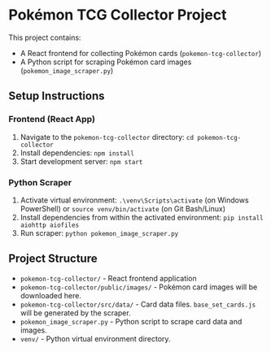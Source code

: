 # Pokémon TCG Collector Project

This project contains:

- A React frontend for collecting Pokémon cards (`pokemon-tcg-collector`)
- A Python script for scraping Pokémon card images (`pokemon_image_scraper.py`)

## Setup Instructions

### Frontend (React App)

1. Navigate to the `pokemon-tcg-collector` directory: `cd pokemon-tcg-collector`
2. Install dependencies: `npm install`
3. Start development server: `npm start`

### Python Scraper

1. Activate virtual environment: `.\venv\Scripts\activate` (on Windows PowerShell) or `source venv/bin/activate` (on Git Bash/Linux)
2. Install dependencies from within the activated environment: `pip install aiohttp aiofiles`
3. Run scraper: `python pokemon_image_scraper.py`

## Project Structure

- `pokemon-tcg-collector/` - React frontend application
- `pokemon-tcg-collector/public/images/` - Pokémon card images will be downloaded here.
- `pokemon-tcg-collector/src/data/` - Card data files. `base_set_cards.js` will be generated by the scraper.
- `pokemon_image_scraper.py` - Python script to scrape card data and images.
- `venv/` - Python virtual environment directory.
